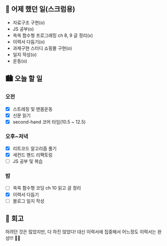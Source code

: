 ## 🌃 어제 했던 일(스크럼용)

- 자료구조 구현(o)
- JS 공부(o)
- 쏙쏙 함수형 프로그래밍 ch 8, 9 글 정리(x)
- 이력서 다듬기(o)
- 과제구현 스터디 쇼핑몰 구현(o)
- 일지 작성(o)
- 운동(o)

## 🏙️ 오늘 할 일

### 오전

- [x] 스트레칭 및 맨몸운동
- [x] 신문 읽기
- [x] second-hand 코어 타임(10.5 ~ 12.5)

### 오후~저녁

- [x] 리트코드 알고리즘 풀기
- [x] 세컨드 핸드 리팩토링
- [ ] JS 공부 및 복습

### 밤

- [ ] 쏙쏙 함수형 코딩 ch 10 읽고 글 정리
- [x] 이력서 다듬기
- [ ] 블로그 일지 작성

## 🌆 회고

하려던 것은 많았지만, 다 하진 않았다! 대신 이력서에 집중해서 어느정도 이력서는 완성!!! 😶‍🌫️